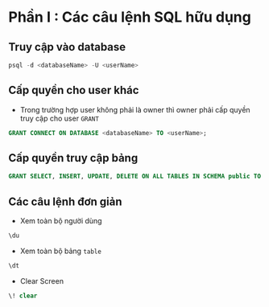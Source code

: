 # Phần I : Các câu lệnh SQL hữu dụng
## Truy cập vào database
```sql
psql -d <databaseName> -U <userName>
```
## Cấp quyền cho user khác
- Trong trường hợp user không phải là owner thì owner phải cấp quyền truy cập cho user `GRANT`
```sql
GRANT CONNECT ON DATABASE <databaseName> TO <userName>;
```
## Cấp quyền truy cập bảng
```sql 
GRANT SELECT, INSERT, UPDATE, DELETE ON ALL TABLES IN SCHEMA public TO hamster_user;
```
## Các câu lệnh đơn giản
- Xem toàn bộ người dùng
```sql
\du
```
- Xem toàn bộ bảng `table`
```sql
\dt
```
- Clear Screen
```sql
\! clear
```
